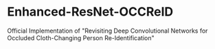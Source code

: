 # Enhanced-ResNet-OCCReID
Official Implementation of "Revisiting Deep Convolutional Networks for Occluded Cloth-Changing Person Re-Identification"
